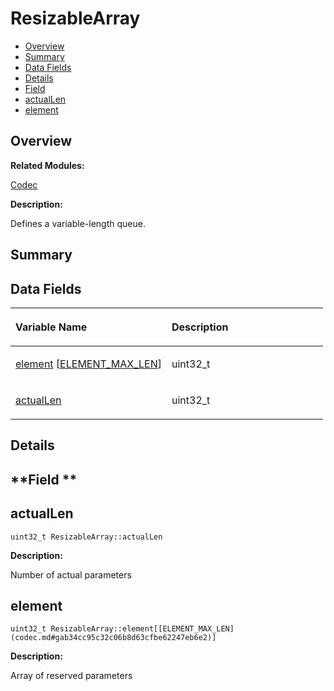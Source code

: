 # ResizableArray<a name="EN-US_TOPIC_0000001054879568"></a>

-   [Overview](#section913156862165635)
-   [Summary](#section1394600722165635)
-   [Data Fields](#pub-attribs)
-   [Details](#section1873355070165635)
-   [Field](#section880674006165635)
-   [actualLen](#a864822557f8d07f467d94fefd787d92a)
-   [element](#ab3aa1ba4f0d61e21e944b03c4a588b90)

## **Overview**<a name="section913156862165635"></a>

**Related Modules:**

[Codec](codec.md)

**Description:**

Defines a variable-length queue. 

## **Summary**<a name="section1394600722165635"></a>

## Data Fields<a name="pub-attribs"></a>

<a name="table1357990133165635"></a>
<table><thead align="left"><tr id="row738810048165635"><th class="cellrowborder" valign="top" width="50%" id="mcps1.1.3.1.1"><p id="p24374038165635"><a name="p24374038165635"></a><a name="p24374038165635"></a>Variable Name</p>
</th>
<th class="cellrowborder" valign="top" width="50%" id="mcps1.1.3.1.2"><p id="p872631449165635"><a name="p872631449165635"></a><a name="p872631449165635"></a>Description</p>
</th>
</tr>
</thead>
<tbody><tr id="row572356165635"><td class="cellrowborder" valign="top" width="50%" headers="mcps1.1.3.1.1 "><p id="p893264862165635"><a name="p893264862165635"></a><a name="p893264862165635"></a><a href="resizablearray.md#ab3aa1ba4f0d61e21e944b03c4a588b90">element</a> [<a href="codec.md#gab34cc95c32c06b8d63cfbe62247eb6e2">ELEMENT_MAX_LEN</a>]</p>
</td>
<td class="cellrowborder" valign="top" width="50%" headers="mcps1.1.3.1.2 "><p id="p1633730913165635"><a name="p1633730913165635"></a><a name="p1633730913165635"></a>uint32_t </p>
</td>
</tr>
<tr id="row149247796165635"><td class="cellrowborder" valign="top" width="50%" headers="mcps1.1.3.1.1 "><p id="p1795654057165635"><a name="p1795654057165635"></a><a name="p1795654057165635"></a><a href="resizablearray.md#a864822557f8d07f467d94fefd787d92a">actualLen</a></p>
</td>
<td class="cellrowborder" valign="top" width="50%" headers="mcps1.1.3.1.2 "><p id="p944115000165635"><a name="p944115000165635"></a><a name="p944115000165635"></a>uint32_t </p>
</td>
</tr>
</tbody>
</table>

## **Details**<a name="section1873355070165635"></a>

## **Field **<a name="section880674006165635"></a>

## actualLen<a name="a864822557f8d07f467d94fefd787d92a"></a>

```
uint32_t ResizableArray::actualLen
```

 **Description:**

Number of actual parameters 

## element<a name="ab3aa1ba4f0d61e21e944b03c4a588b90"></a>

```
uint32_t ResizableArray::element[[ELEMENT_MAX_LEN](codec.md#gab34cc95c32c06b8d63cfbe62247eb6e2)]
```

 **Description:**

Array of reserved parameters 

